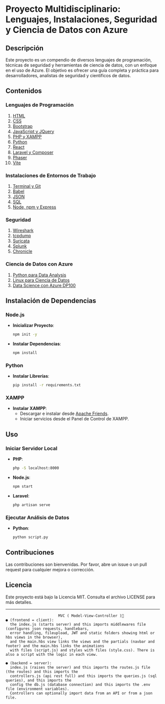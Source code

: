 
# Proyecto Multidisciplinario: Lenguajes, Instalaciones, Seguridad y Ciencia de Datos con Azure

## Descripción

Este proyecto es un compendio de diversos lenguajes de programación, técnicas de seguridad y herramientas de ciencia de datos, con un enfoque en el uso de Azure. El objetivo es ofrecer una guía completa y práctica para desarrolladores, analistas de seguridad y científicos de datos.

## Contenidos

### Lenguajes de Programación

1. [HTML](./00_html.md)
2. [CSS](./01_CSS.md)
3. [Bootstrap](./02_bootstrap.md)
4. [JavaScript y JQuery](./03_JavaScript_JQuery.md)
5. [PHP y XAMPP](./16_php_xampp.md)
6. [Python](./14_python.md)
7. [React](./15_react.md)
8. [Laravel y Composer](./17_laravel_composer.md)
9. [Phaser](./18_phaser.md)
10. [Vite](./19_vite.md)

### Instalaciones de Entornos de Trabajo

1. [Terminal y Git](./04_terminal-git.md)
2. [Babel](./05_babel.md)
3. [JSON](./06_json.md)
4. [SQL](./07_SQL.md)
5. [Node, npm y Express](./08_node_npm_express_json.md)

### Seguridad

1. [Wireshark](./09_wireshark.md)
2. [tcpdump](./10_tcpdump.md)
3. [Suricata](./11_suricata.md)
4. [Splunk](./12_splunk.md)
5. [Chronicle](./13_chronicle.md)

### Ciencia de Datos con Azure

1. [Python para Data Analysis](./20_python_data_analyst.md)
2. [Linux para Ciencia de Datos](./21_linux.md)
3. [Data Science con Azure DP100](./22.dataScienceAzureDP100.md)

## Instalación de Dependencias

### Node.js
- **Inicializar Proyecto**:
    ```sh
    npm init -y
    ```

- **Instalar Dependencias**:
    ```sh
    npm install
    ```

### Python
- **Instalar Librerías**:
    ```sh
    pip install -r requirements.txt
    ```

### XAMPP
- **Instalar XAMPP**:
    - Descargar e instalar desde [Apache Friends](https://www.apachefriends.org/).
    - Iniciar servicios desde el Panel de Control de XAMPP.

## Uso

### Iniciar Servidor Local

- **PHP**:
    ```sh
    php -S localhost:8000
    ```

- **Node.js**:
    ```sh
    npm start
    ```

- **Laravel**:
    ```sh
    php artisan serve
    ```

### Ejecutar Análisis de Datos

- **Python**:
    ```sh
    python script.py
    ```

## Contribuciones

Las contribuciones son bienvenidas. Por favor, abre un issue o un pull request para cualquier mejora o corrección.

## Licencia

Este proyecto está bajo la Licencia MIT. Consulta el archivo LICENSE para más detalles.

---



                            MVC ( Model-View-Controller )🎉
    ● (frontend = client):
      the index.js (starts server) and this imports middlewares file (configures json requests, handlebars,
      error handling, fileupload, JWT and static folders showing html or hbs views in the browser),
      and the main.hbs view links the views and the partials (navbar and footer) and the main.hbs links the animations 
      with files (script.js) and styles with files (style.css). There is also a script with the logic in each view.

    ● (backend = server):
      index.js (raises the server) and this imports the routes.js file (the routes) and this imports the
      controllers.js (api rest full) and this imports the queries.js (sql queries), and this imports the
      config the db.js (database connection) and this imports the .env file (environment variables).
      Controllers can optionally import data from an API or from a json file.
